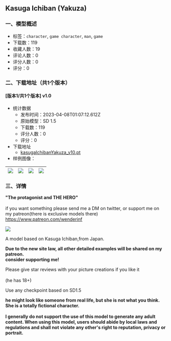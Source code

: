 ## Kasuga Ichiban (Yakuza)
### 一、模型概述

- 标签：`character`, `game character`, `man`, `game`
- 下载数：119
- 收藏人数：19
- 评论人数：0
- 评分人数：0
- 评分：0

### 二、下载地址（共1个版本）

#### [版本1/共1个版本] v1.0

- 统计数据
  - 发布时间：2023-04-08T01:07:12.612Z
  - 原始模型：SD 1.5
  - 下载数：119
  - 评分人数：0
  - 评分：0
- 下载地址
  - [kasugaIchibanYakuza_v10.pt](https://civitai.com/api/download/models/39562)
- 样例图像：

| <img src="https://image.civitai.com/xG1nkqKTMzGDvpLrqFT7WA/86571b80-d27f-4461-85e8-9afdb590c800/width=450/437986.jpeg" /> | <img src="https://image.civitai.com/xG1nkqKTMzGDvpLrqFT7WA/2d46702e-68b6-42e5-2719-e637d5db1d00/width=450/437985.jpeg" /> | <img src="https://image.civitai.com/xG1nkqKTMzGDvpLrqFT7WA/5b662bc1-eee6-46c0-a58c-3ff047ec9700/width=450/437984.jpeg" /> | <img src="https://image.civitai.com/xG1nkqKTMzGDvpLrqFT7WA/3a719853-c089-4420-08bb-900724169b00/width=450/437987.jpeg" /> |
| ---- | ---- | ---- | ---- |


### 三、详情
<p><strong>"The protagonist and THE HERO"</strong><br /><br />if you want something please send me a DM on twitter, or support me on my patreon(there is exclusive models there)<br /><a target="_blank" rel="ugc" href="https://www.patreon.com/wenderinf"><u>https://www.patreon.com/wenderinf</u></a></p><img src="https://imagecache.civitai.com/xG1nkqKTMzGDvpLrqFT7WA/d1c68b3f-0d3c-4782-a6f6-6c5afe389900/width=525/d1c68b3f-0d3c-4782-a6f6-6c5afe389900" /><p>A model based on Kasuga Ichiban,from Japan.</p><p><strong>Due to the new site law, all other detailed examples will be shared on my patreon.</strong><br /><strong>consider supporting me!</strong></p><p>Please give star reviews with your picture creations if you like it<br /><br />(he has 18+)</p><p>Use any checkpoint based on SD1.5</p><p><strong>he might look like someone from real life, but she is not what you think. She is a totally fictional character.</strong><br /><br /><strong>I generally do not support the use of this model to generate any adult content. When using this model, users should abide by local laws and regulations and shall not violate any other's right to reputation, privacy or portrait.</strong></p>